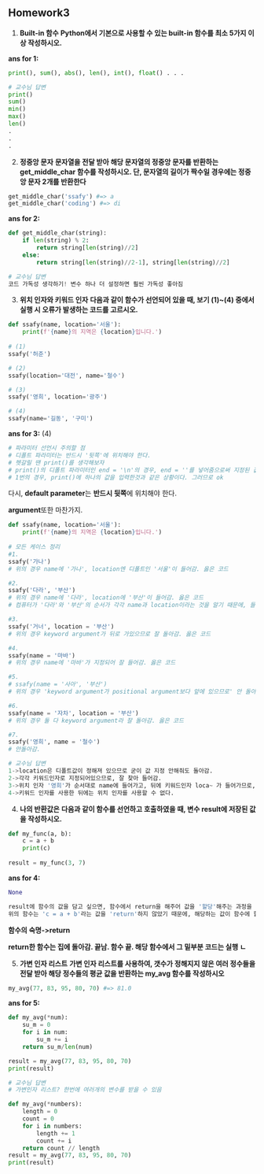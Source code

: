 ## Homework3

1. **Built-in 함수**
**Python에서 기본으로 사용할 수 있는 built-in 함수를 최소 5가지 이상 작성하시오.**

**ans for 1:**

```python
print(), sum(), abs(), len(), int(), float() . . .
```

```python
# 교수님 답변
print()
sum()
min()
max()
len()
.
.
.
```





2. **정중앙 문자**
**문자열을 전달 받아 해당 문자열의 정중앙 문자를 반환하는 get_middle_char 함수를 작성하시오. 단, 문자열의 길이가 짝수일 경우에는 정중앙 문자 2개를 반환한다**

```python
get_middle_char('ssafy') #=> a
get_middle_char('coding') #=> di
```

**ans for 2:**

```python
def get_middle_char(string):
    if len(string) % 2:
        return string[len(string)//2]
    else:
        return string[len(string)//2-1], string[len(string)//2]
```

```python
# 교수님 답변
코드 가독성 생각하기! 변수 하나 더 설정하면 훨씬 가독성 좋아짐
```





3. **위치 인자와 키워드 인자**
**다음과 같이 함수가 선언되어 있을 때, 보기 (1)~(4) 중에서 실행 시 오류가 발생하는 코드를 고르시오.**

```python
def ssafy(name, location='서울'):
    print(f'{name}의 지역은 {location}입니다.')
    
# (1)
ssafy('허준')

# (2)
ssafy(location='대전', name='철수')

# (3)
ssafy('영희', location='광주')

# (4)
ssafy(name='길동', '구미')
```

**ans for 3:** (4)

```python
# 파라미터 선언시 주의할 점
# 디폴트 파라미터는 반드시 '뒷쪽'에 위치해야 한다.
# 헷갈릴 땐 print()를 생각해보자
# print()의 디폴트 파라미터인 end = '\n'의 경우, end = ''를 넣어줌으로써 지정된 값을 바꿀 수 있었다. 이와 같은 논리로 2, 3번은 ok라고 볼 수 있다.
# 1번의 경우, print()에 하나의 값을 입력한것과 같은 상황이다. 그러므로 ok
```

다시, **default parameter**는 **반드시 뒷쪽**에 위치해야 한다.

**argument**또한 마찬가지.

```python
def ssafy(name, location='서울'):
    print(f'{name}의 지역은 {location}입니다.')
    
# 모든 케이스 정리
#1.
ssafy('가나')
# 위의 경우 name에 '가나', location엔 디폴트인 '서울'이 들어감. 옳은 코드

#2.
ssafy('다라', '부산')
# 위의 경우 name에 '다라', location에 '부산'이 들어감. 옳은 코드
# 컴퓨터가 '다라'와 '부산'의 순서가 각각 name과 location이라는 것을 알기 때문에, 들어갈 수 있음

#3.
ssafy('거너', location = '부산')
# 위의 경우 keyword argument가 뒤로 가있으므로 잘 돌아감. 옳은 코드

#4.
ssafy(name = '마바')
# 위의 경우 name에 '마바'가 지정되어 잘 들어감. 옳은 코드

#5.
# ssafy(name = '사아', '부산')
# 위의 경우 'keyword argument가 positional argument보다 앞에 있으므로' 안 돌아감. 잘못된 코드

#6.
ssafy(name = '자차', location = '부산')
# 위의 경우 둘 다 keyword argument라 잘 돌아감. 옳은 코드

#7.
ssafy('영희', name = '철수')
# 안돌아감. 
```

```python
# 교수님 답변
1->location은 디폴트값이 정해져 있으므로 굳이 값 지정 안해줘도 돌아감.
2->각각 키워드인자로 지정되어있으므로, 잘 찾아 들어감.
3->위치 인자 '영희'가 순서대로 name에 들어가고, 뒤에 키워드인자 loca~ 가 들어가므로, 잘 돌아감.
4->키워드 인자를 사용한 뒤에는 위치 인자를 사용할 수 없다.
```





4. **나의 반환값은**
**다음과 같이 함수를 선언하고 호출하였을 때, 변수 result에 저장된 값을 작성하시오.**

```python
def my_func(a, b):
    c = a + b
    print(c)
    
result = my_func(3, 7)
```

**ans for 4:**

```python
None
```

```python
result에 함수의 값을 담고 싶으면, 함수에서 return을 해주어 값을 '할당'해주는 과정을 거쳐야 한다.
위의 함수는 'c = a + b'라는 값을 'return'하지 않았기 때문에, 해당하는 값이 함수에 할당되지 않았다.
```

**함수의 숙명->return**

**return한 함수는 집에 돌아감. 끝남. 함수 끝. 해당 함수에서 그 밑부분 코드는 실행 ㄴ**





5. **가변 인자 리스트**
**가변 인자 리스트를 사용하여, 갯수가 정해지지 않은 여러 정수들을 전달 받아 해당 정수들의 평균 값을 반환하는 my_avg 함수를 작성하시오**

```python
my_avg(77, 83, 95, 80, 70) #=> 81.0
```

**ans for 5:**

```python
def my_avg(*num):
    su_m = 0
    for i in num:
        su_m += i
    return su_m/len(num)

result = my_avg(77, 83, 95, 80, 70)
print(result)
```

```python
# 교수님 답변
# 가변인자 리스트? 한번에 여러개의 변수를 받을 수 있음

def my_avg(*numbers):
    length = 0
    count = 0
    for i in numbers:
        length += 1
        count += i
    return count // length
result = my_avg(77, 83, 95, 80, 70)
print(result)
```

